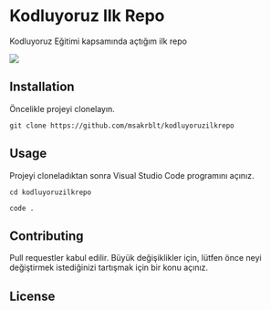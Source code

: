 # Kodluyoruz Ilk Repo
Kodluyoruz Eğitimi kapsamında açtığım ilk repo

![](C:\Users\Musa\Desktop\repo\kodluyoruzilkrepo\Kodluyoruz.png)

## Installation

Öncelikle projeyi clonelayın.

`git clone https://github.com/msakrblt/kodluyoruzilkrepo`



## Usage

Projeyi cloneladıktan sonra Visual Studio Code programını açınız.

`cd kodluyoruzilkrepo`

`code .`



## Contributing

Pull requestler kabul edilir. Büyük değişiklikler için, lütfen önce neyi değiştirmek istediğinizi tartışmak için bir konu açınız.



## License

![]()